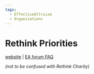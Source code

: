 ```yaml
---
tags:
  - EffectiveAltruism
  - Organizations
---
```

# Rethink Priorities

[website](https://rethinkpriorities.org/team) | [EA forum FAQ](https://forum.effectivealtruism.org/posts/D499oMCiFiqHT92TT/we-re-rethink-priorities-ask-us-anything)

_(not to be confused with Rethink Charity)_


